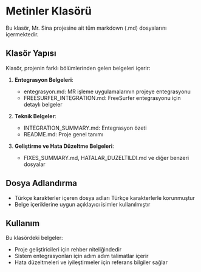 # Metinler Klasörü

Bu klasör, Mr. Sina projesine ait tüm markdown (.md) dosyalarını içermektedir.

## Klasör Yapısı

Klasör, projenin farklı bölümlerinden gelen belgeleri içerir:

1. **Entegrasyon Belgeleri**:
   - entegrasyon.md: MR işleme uygulamalarının projeye entegrasyonu
   - FREESURFER_INTEGRATION.md: FreeSurfer entegrasyonu için detaylı belgeler

2. **Teknik Belgeler**:
   - INTEGRATION_SUMMARY.md: Entegrasyon özeti
   - README.md: Proje genel tanımı

3. **Geliştirme ve Hata Düzeltme Belgeleri**:
   - FIXES_SUMMARY.md, HATALAR_DUZELTILDI.md ve diğer benzeri dosyalar

## Dosya Adlandırma

- Türkçe karakterler içeren dosya adları Türkçe karakterlerle korunmuştur
- Belge içeriklerine uygun açıklayıcı isimler kullanılmıştır

## Kullanım

Bu klasördeki belgeler:
- Proje geliştiricileri için rehber niteliğindedir
- Sistem entegrasyonları için adım adım talimatlar içerir
- Hata düzeltmeleri ve iyileştirmeler için referans bilgiler sağlar